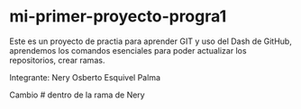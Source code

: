 # mi-primer-proyecto-progra1

Este es un proyecto de practia para aprender GIT y uso del Dash de GitHub, aprendemos los comandos esenciales
para poder actualizar los repositorios, crear ramas.

Integrante: Nery Osberto Esquivel Palma 

Cambio # dentro de la rama de Nery
